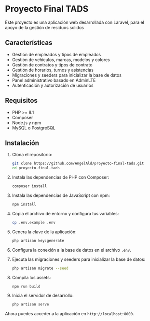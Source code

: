 # Proyecto Final TADS

Este proyecto es una aplicación web desarrollada con Laravel, para el apoyo de la gestión de residuos solidos

## Características

- Gestión de empleados y tipos de empleados
- Gestión de vehículos, marcas, modelos y colores
- Gestión de contratos y tipos de contrato
- Gestión de horarios, turnos y asistencias
- Migraciones y seeders para inicializar la base de datos
- Panel administrativo basado en AdminLTE
- Autenticación y autorización de usuarios

## Requisitos

- PHP >= 8.1
- Composer
- Node.js y npm
- MySQL o PostgreSQL

## Instalación

1. Clona el repositorio:

   ```sh
   git clone https://github.com/AngelAld/proyecto-final-tads.git
   cd proyecto-final-tads
   ```

2. Instala las dependencias de PHP con Composer:

    ```sh
    composer install
    ```

3. Instala las dependencias de JavaScript con npm:

    ```sh
    npm install
    ```

4. Copia el archivo de entorno y configura tus variables:

    ```sh
    cp .env.example .env
    ```

5. Genera la clave de la aplicación:

    ```sh
    php artisan key:generate
    ```

6. Configura la conexión a la base de datos en el archivo `.env`.

7. Ejecuta las migraciones y seeders para inicializar la base de datos:

    ```sh
    php artisan migrate --seed
    ```

8. Compila los assets:

    ```sh
    npm run build
    ```

9. Inicia el servidor de desarrollo:

    ```sh
    php artisan serve
    ```

Ahora puedes acceder a la aplicación en `http://localhost:8000`.

